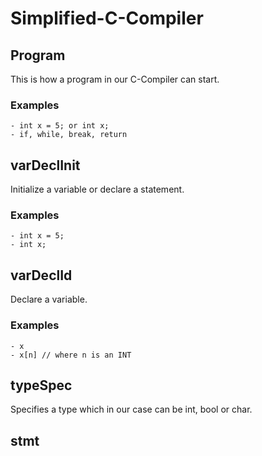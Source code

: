 # Simplified-C-Compiler


## Program
This is how a program in our C-Compiler can start.
### Examples
    - int x = 5; or int x;
    - if, while, break, return

## varDeclInit
Initialize a variable or declare a statement.
### Examples
    - int x = 5;
    - int x;

## varDeclId
Declare a variable.
### Examples
    - x
    - x[n] // where n is an INT

## typeSpec
Specifies a type which in our case can be int, bool or char.

## stmt

